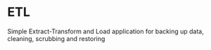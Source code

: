 # ETL
Simple Extract-Transform and Load application for backing up data, cleaning, scrubbing and restoring
